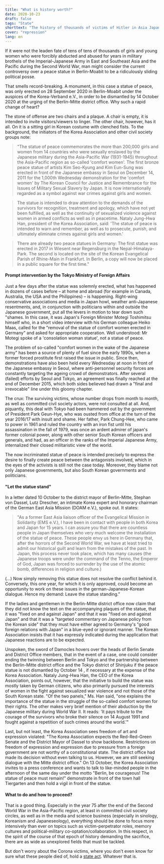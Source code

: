 ```yaml
---
title: "What is history worth?"
date: 2020-10-23
draft: false
tags: "State"
shorttext: "The history of thousands of victims of Hitler in Asia Japan was erased by a phone call. But the Chancellery wants a state act for Covid victims."
cover: "repression"
lang: en
---
```


If it were not the leaden fate of tens of tens of thousands of girls and young women who were forcibly abducted and abused for years in military brothels of the Imperial-Japanese Army in East and Southeast Asia and the Pacific during the Second World War, man might consider the current controversy over a peace statue in Berlin-Moabit to be a ridiculously sliding political posse.

That smells record-breaking. A monument, in this case a statue of peace, was only erected on 28 September 2020 in Berlin-Moabit under the auspices of the Korea-Verband e.V., in order to be dismantled by 14 October 2020 at the urging of the Berlin-Mitte district office. Why such a rapid change of heart?

The stone of offense are two chairs and a plaque. A chair is empty, it is intended to invite visitors/viewers to linger. The other chair, however, has it all. On it is a sitting girl in Korean costume with clenched fists. To the background, the initiators of the Korea Association and other civil society groups note:

> "The statue of peace commemorates the more than 200,000 girls and women from 14 countries who were sexually enslaved by the Japanese military during the Asia-Pacific War (1931-1945) throughout the Asia-Pacific region as so-called 'comfort women'. The first bronze peace statue of artists Kim Seo-Kyung and Kim Eun-Sung was erected in front of the Japanese embassy in Seoul on December 14, 2011 for the 1,000th Wednesday demonstration for the 'comfort women' by The Korean Council for Justice and Remembrance for the Issues of Military Sexual Slavery by Japan. It is now internationally regarded as a symbol against war crimes against girls and women.

> The statue is intended to draw attention to the demands of the survivors for recognition, treatment and apology, which have not yet been fulfilled, as well as the continuity of sexualized violence against women in armed conflicts as well as in peacetime. Nataly Jung-Hwa Han, president of the Korea Association, said: 'The statue of peace is intended to warn and remember, as well as to prosecute, punish, and ultimately eliminate crimes against girls and women.'

> There are already two peace statues in Germany: The first statue was erected in 2017 in Wiesent near Regensburg in the Nepal-Himalaya-Park. The second is located on the site of the Korean Evangelical Parish of Rhine-Main in Frankfurt. In Berlin, a copy will now be placed in a public square for the first time."

#### Prompt intervention by the Tokyo Ministry of Foreign Affairs

Just a few days after the statue was solemnly erected, what has happened in dozens of cases before – at home and abroad (for example in Canada, Australia, the USA and the Philippines) – is happening. Right-wing conservative associations and media in Japan howl, weather anti-Japanese resentments, and, in conjunction with politicians within and outside the Japanese government, put all the levers in motion to tear down such "shames. In this case, it was Japan's Foreign Minister Motegi Toshimitsu himself who, in a short video interview with his German colleague Heiko Maas, called for the "removal of the statue of comfort women erected in Germany" and asked for appropriate cooperation. Well understood: Mr Motegi spoke of a 'consolation woman statue', not a statue of peace.

The problem of so-called "comfort women in the wake of the Japanese army" has been a source of plenty of fuel since the early 1990s, when a former forced prostitute first raised the issue in public. Since then, demonstrations have also been held every Wednesday at noon in front of the Japanese embassy in Seoul, where anti-personnel security forces are constantly targeting the ageing crowd of demonstrators. After several (failed) efforts by Seoul and Tokyo, an agreement was finally reached at the end of December 2015, which both sides believed had drawn a "final and irrevocable" line under this gloomy chapter.

The crux: The surviving victims, whose number drops from month to month, as well as committed civil society actors, were not consulted at all. And, piquantly, this deal with Tokyo had been hammered out by the government of President Park Geun-Hye, who was ousted from office at the turn of the year 2016/17 with insult and shame. Her father, Park Chung-Hee, who came to power in 1961 and ruled the country with an iron fist until his assassination in the fall of 1979, was once an ardent admirer of japan's former colonial power, along with other senior South Korean officers and generals, and had, as an officer in the ranks of the Imperial Japanese Army, internalized their closed militaristic view of the world.

The now incriminated statue of peace is intended precisely to express the desire to finally create peace between the antagonists involved, which in the eyes of the activists is still not the case today. Moreover, they blame not only Japanese governments, but also South Korean governments and politicians.

#### "Let the statue stand"

In a letter dated 10 October to the district mayor of Berlin-Mitte, Stephan von Dassel, Lutz Drescher, an intimate Korea expert and honorary chairman of the German East Asia Mission (DOAM e.V.), spoke out. It states:

> "As a former East Asia liaison officer of the Evangelical Mission in Solidarity (EMS e.V.), I have been in contact with people in both Korea and Japan for 15 years. I can assure you that there are countless people in Japan themselves who very much welcome the installation of the statue of peace. These people envy us here in Germany that, after the horrors of the Second World War, we have at least tried to admit our historical guilt and learn from the mistakes of the past. In Japan, this process never took place, which has many causes (the Japanese troops were under the command of the Tenno, the Emperor of God, Japan was forced to surrender by the use of the atomic bomb, differences in religion and culture.)

(...) Now simply removing this statue does not resolve the conflict behind it. Conversely, this one year, for which it is only approved, could become an opportunity to work on these issues in the german-Japanese-Korean dialogue. Hence my demand: Leave the statue standing."

If the ladies and gentlemen in the Berlin-Mitte district office now claim that they did not know the text on the accompanying plaques of the statue, that it was "fixed on and against Japan" and that it was "fixed on and against Japan" and that it was a "targeted commentary on Japanese policy from the Korean side" that they must have either agreed to Germany's "good foreign relations with Japan" in a blue-eyed or ignorant manner. The Korean Association insists that it has expressly indicated during the application that Japanese reactions are to be expected.

Unspoken, the sword of Damocles hovers over the heads of Berlin Senate and District Office members, that in the event of a case, one could consider ending the twinning between Berlin and Tokyo and the partnership between the Berlin-Mitte district office and the Tokyo district of Shinjuku if the peace statue is not dismantled by October 14 , if necessary at the expense of the Korea Association. Nataly Jung-Hwa Han, the CEO of the Korea Association, points out, however, that the initiative to build the statue was mostly taken by German citizens, who also primarily pursued the interests of women in the fight against sexualized war violence and not those of the South Korean state. "Of the two panels," Ms. Han said, "one explains the importance of the statue in the struggle of the so-called comfort women for their rights. The other makes very brief mention of their abduction by the Japanese military during World War II. It reads: 'It pays tribute to the courage of the survivors who broke their silence on 14 August 1991 and fought against a repetition of such crimes around the world.'"

Last, but not least, the Korea Association sees freedom of art and expression violated: "The Korea Association expects the Red-Red-Green Senate and the District Mayor of Dassel to show backbone. Restrictions on freedom of expression and expression due to pressure from a foreign government are not worthy of a constitutional state. The district office had made its decision without even talking to us. However, we are still seeking dialogue with the Mitte district office." On 13 October, the Korea Association invites to a press conference and wants to talk to like-minded people in the afternoon of the same day under the motto "Berlin, be courageous! The statue of peace must remain!" demonstrate in front of the town hall Tiergarten and then hold a vigil in front of the statue.

#### What to do and how to proceed?

That is a good thing. Especially in the year 75 after the end of the Second World War in the Asia-Pacific region, at least in committed civil society circles, as well as in the media and science business (especially in sinology, Koreanism and Japaneseology), everything should be done to focus more intensively than ever on topics such as victim-perpetrator roles, memory cultures and political-military co-optation/collaboration. In this respect, in the spirit of the course of that epoch of history demanding the sacrifice, there are as wide as unexplored fields that must be tackled.

But don't worry about the Corona victims, where you don't even know for sure what these people died of, hold a [state act](https://www.presseportal.de/pm/30621/4736690 "Braun will Staatsakt für Corona-Opfer nach der Pandemie"). Whatever that is.
